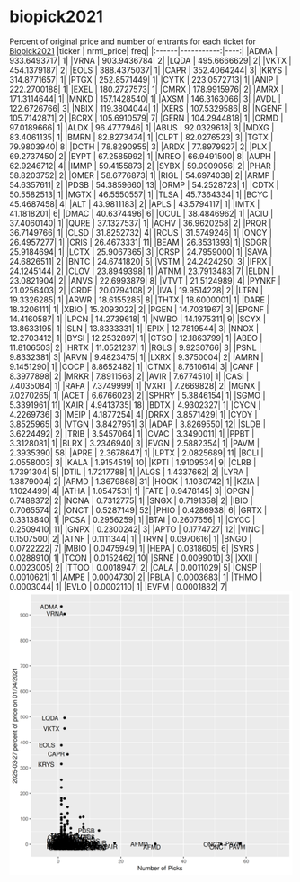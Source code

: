 # biopick2021
Percent of original price and number of entrants for each ticket for [Biopick2021](https://twitter.com/hashtag/Biopick2021)
|ticker |  nrml_price| freq|
|:------|-----------:|----:|
|ADMA   | 933.6493717|    1|
|VRNA   | 903.9436784|    2|
|LQDA   | 495.6666629|    2|
|VKTX   | 454.1379187|    2|
|EOLS   | 388.4375037|    1|
|CAPR   | 352.4064244|    3|
|KRYS   | 314.8771657|    1|
|PTGX   | 252.8571449|    1|
|CYTK   | 223.0572713|    1|
|ANIP   | 222.2700188|    1|
|EXEL   | 180.2727573|    1|
|CMRX   | 178.9915976|    2|
|AMRX   | 171.3114644|    1|
|MNKD   | 157.1428540|    1|
|AXSM   | 146.3163066|    3|
|AVDL   | 122.6726766|    3|
|NBIX   | 119.3804044|    1|
|XERS   | 107.5329586|    8|
|NGENF  | 105.7142871|    2|
|BCRX   | 105.6910579|    7|
|GERN   | 104.2944818|    1|
|CRMD   |  97.0189666|    1|
|ALDX   |  96.4777946|    1|
|ABUS   |  92.0329618|    3|
|MDXG   |  83.4061135|    1|
|BMRN   |  82.8273474|    1|
|CLPT   |  82.0276523|    3|
|TGTX   |  79.9803940|    8|
|DCTH   |  78.8290955|    3|
|ARDX   |  77.8979927|    2|
|PLX    |  69.2737450|    2|
|EYPT   |  67.2585992|    1|
|MREO   |  66.9491500|    8|
|AUPH   |  62.9246712|    4|
|IMMP   |  59.4155873|    2|
|SYBX   |  59.0909056|    2|
|PHAR   |  58.8203752|    2|
|OMER   |  58.6776873|    1|
|RIGL   |  54.6974038|    2|
|ARMP   |  54.6357611|    2|
|PDSB   |  54.3859660|   13|
|ORMP   |  54.2528723|    1|
|CDTX   |  50.5582513|    1|
|MGTX   |  46.5550557|    1|
|TLSA   |  45.7364334|    1|
|BCYC   |  45.4687458|    4|
|ALT    |  43.9811183|    2|
|APLS   |  43.5794117|    1|
|IMTX   |  41.1818201|    6|
|DMAC   |  40.6374496|    6|
|OCUL   |  38.4846962|    1|
|ACIU   |  37.4060140|    1|
|QURE   |  37.1327537|    1|
|ACHV   |  36.9620258|    2|
|PRQR   |  36.7149766|    1|
|CLSD   |  31.8252732|    4|
|RCUS   |  31.5749246|    1|
|ONCY   |  26.4957277|    1|
|CRIS   |  26.4673331|   11|
|BEAM   |  26.3531393|    1|
|SDGR   |  25.9184694|    1|
|LCTX   |  25.9067365|    3|
|CRSP   |  24.7959000|    1|
|SAVA   |  24.6826511|    2|
|BNTC   |  24.6741820|    5|
|VSTM   |  24.2424250|    3|
|IFRX   |  24.1245144|    2|
|CLOV   |  23.8949398|    1|
|ATNM   |  23.7913483|    7|
|ELDN   |  23.0821904|    2|
|ANVS   |  22.6993879|    8|
|VTVT   |  21.5124989|    4|
|PYNKF  |  21.0256403|    2|
|CRDF   |  20.0794108|    2|
|IVA    |  19.9514228|    2|
|LTRN   |  19.3326285|    1|
|ARWR   |  18.6155285|    8|
|THTX   |  18.6000001|    1|
|DARE   |  18.3206111|    1|
|XBIO   |  15.2093022|    2|
|PGEN   |  14.7031967|    3|
|EPGNF  |  14.4160587|    1|
|LPCN   |  14.2739618|    1|
|NWBO   |  14.1975311|    9|
|SCYX   |  13.8633195|    1|
|SLN    |  13.8333331|    1|
|EPIX   |  12.7819544|    3|
|NNOX   |  12.2703412|    1|
|BYSI   |  12.2532897|    1|
|CTSO   |  12.1863799|    1|
|ABEO   |  11.8106503|    2|
|HRTX   |  11.0521237|    1|
|RGLS   |   9.9230766|    3|
|PSNL   |   9.8332381|    3|
|ARVN   |   9.4823475|    1|
|LXRX   |   9.3750004|    2|
|AMRN   |   9.1451290|    1|
|COCP   |   8.8652482|    1|
|CTMX   |   8.7610614|    3|
|CANF   |   8.3977898|    2|
|MRKR   |   7.8911563|    2|
|AVIR   |   7.6774510|    1|
|CASI   |   7.4035084|    1|
|RAFA   |   7.3749999|    1|
|VXRT   |   7.2669828|    2|
|MGNX   |   7.0270265|    1|
|ACET   |   6.6766023|    2|
|SPHRY  |   5.3846154|    1|
|SGMO   |   5.3391961|   11|
|XAIR   |   4.9413735|   18|
|BDTX   |   4.9302327|    1|
|CYCN   |   4.2269736|    3|
|MEIP   |   4.1877254|    4|
|DRRX   |   3.8571429|    1|
|CYDY   |   3.8525965|    3|
|VTGN   |   3.8427951|    3|
|ADAP   |   3.8269550|   12|
|SLDB   |   3.6224492|    2|
|TRIB   |   3.5457064|    1|
|CVAC   |   3.3490011|    1|
|PPBT   |   3.3128081|    1|
|BLRX   |   3.2346940|    3|
|EVGN   |   2.5882354|    1|
|PAVM   |   2.3935390|   58|
|APRE   |   2.3678647|    1|
|LPTX   |   2.0825689|   11|
|BCLI   |   2.0558003|    3|
|KALA   |   1.9154519|   10|
|KPTI   |   1.9109534|    9|
|CLRB   |   1.7391304|    5|
|DTIL   |   1.7217788|    1|
|ALGS   |   1.4337662|    2|
|LYRA   |   1.3879004|    2|
|AFMD   |   1.3679868|   31|
|HOOK   |   1.1030742|    1|
|KZIA   |   1.1024499|    4|
|ATHA   |   1.0547531|    1|
|FATE   |   0.9478145|    3|
|OPGN   |   0.7488372|    2|
|NCNA   |   0.7312775|    1|
|SNGX   |   0.7191358|    2|
|IBIO   |   0.7065574|    2|
|ONCT   |   0.5287149|   52|
|PHIO   |   0.4286938|    6|
|GRTX   |   0.3313840|    1|
|PCSA   |   0.2956259|    1|
|BTAI   |   0.2607656|    1|
|CYCC   |   0.2509410|   11|
|GNPX   |   0.2300242|    3|
|APTO   |   0.1774727|   12|
|VINC   |   0.1507500|    2|
|ATNF   |   0.1111344|    1|
|TRVN   |   0.0970616|    1|
|BNGO   |   0.0722222|    7|
|MBIO   |   0.0475949|    1|
|HEPA   |   0.0318605|    6|
|SYRS   |   0.0288910|    1|
|TCON   |   0.0152462|   10|
|SRNE   |   0.0099010|    3|
|XXII   |   0.0023005|    2|
|TTOO   |   0.0018947|    2|
|CALA   |   0.0011029|    5|
|CNSP   |   0.0010621|    1|
|AMPE   |   0.0004730|    2|
|PBLA   |   0.0003683|    1|
|THMO   |   0.0003044|    1|
|EVLO   |   0.0002110|    1|
|EVFM   |   0.0001882|    7|
![retvspicks](biopicks.png?raw=true)
